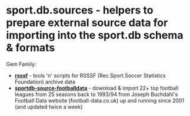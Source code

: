 # sport.db.sources - helpers to prepare external source data for importing into the sport.db schema & formats

Gem Family:

- [**rsssf**](rsssf) - tools 'n' scripts for RSSSF (Rec.Sport.Soccer Statistics Foundation) archive data
- [**sportdb-source-footballdata**](sportdb-source-footballdata) - download & import 22+ top football leagues from 25 seasons back to 1993/94 from Joseph Buchdahl's Football Data website (football-data.co.uk) up and running since 2001 (and updated twice a week)



